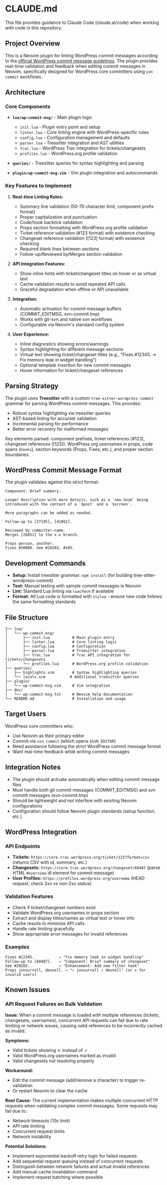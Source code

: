 # CLAUDE.md

This file provides guidance to Claude Code (claude.ai/code) when working with code in this repository.

## Project Overview

This is a Neovim plugin for linting WordPress commit messages according to the [official WordPress commit message guidelines](https://make.wordpress.org/core/handbook/best-practices/commit-messages/). The plugin provides real-time validation and feedback when editing commit messages in Neovim, specifically designed for WordPress core committers using `svn commit` workflows.

## Architecture

### Core Components

- **`lua/wp-commit-msg/`** - Main plugin logic

  - `init.lua` - Plugin entry point and setup
  - `linter.lua` - Core linting engine with WordPress-specific rules
  - `config.lua` - Configuration management and defaults
  - `parser.lua` - Treesitter integration and AST utilities
  - `trac.lua` - WordPress Trac integration for tickets/changesets
  - `profiles.lua` - WordPress.org profile validation

- **`queries/`** - Treesitter queries for syntax highlighting and parsing

- **`plugin/wp-commit-msg.vim`** - Vim plugin integration and autocommands

### Key Features to Implement

1. **Real-time Linting Rules:**

   - Summary line validation (50-70 character limit, component prefix format)
   - Proper capitalization and punctuation
   - Code/hook backtick validation
   - Props section formatting with WordPress.org profile validation
   - Ticket reference validation (#123 format) with existence checking
   - Changeset reference validation ([123] format) with existence checking
   - Required blank lines between sections
   - Follow-up/Reviewed by/Merges section validation

2. **API Integration Features:**

   - Show inline hints with ticket/changeset titles on hover or as virtual text
   - Cache validation results to avoid repeated API calls
   - Graceful degradation when offline or API unavailable

3. **Integration:**

   - Automatic activation for commit message buffers (COMMIT_EDITMSG, svn-commit.tmp)
   - Works with git-svn and native svn workflows
   - Configurable via Neovim's standard config system

4. **User Experience:**
   - Inline diagnostics showing errors/warnings
   - Syntax highlighting for different message sections
   - Virtual text showing ticket/changeset titles (e.g., "Fixes #12345. → Fix memory leak in widget handling")
   - Optional template insertion for new commit messages
   - Hover information for ticket/changeset references

## Parsing Strategy

The plugin uses **Treesitter** with a custom `tree-sitter-wordpress-commit` grammar for parsing WordPress commit messages. This provides:

- Robust syntax highlighting via treesitter queries
- AST-based linting for accurate validation
- Incremental parsing for performance
- Better error recovery for malformed messages

Key elements parsed: component prefixes, ticket references (#123), changeset references ([123]), WordPress.org usernames in props, code spans (`hooks`), section keywords (Props, Fixes, etc.), and proper section boundaries.

## WordPress Commit Message Format

The plugin validates against this strict format:

```
Component: Brief summary.

Longer description with more details, such as a `new_hook` being introduced with the context of a `$post` and a `$screen`.

More paragraphs can be added as needed.

Follow-up to [27195], [41062].

Reviewed by committer-name.
Merges [26851] to the x.x branch.

Props person, another.
Fixes #30000. See #20202, #105.
```

## Development Commands

- **Setup:** Install treesitter grammar: `npm install` (for building tree-sitter-wordpress-commit)
- **Test:** Manual testing with sample commit messages in Neovim
- **Lint:** Standard Lua linting via `luacheck` if available
- **Format:** All Lua code is formatted with `stylua` - ensure new code follows the same formatting standards

## File Structure

```
├── lua/
│   └── wp-commit-msg/
│       ├── init.lua          # Main plugin entry
│       ├── linter.lua        # Core linting logic
│       ├── config.lua        # Configuration
│       ├── parser.lua        # Treesitter integration
│       ├── trac.lua          # Trac API integration for tickets/changesets
│       └── profiles.lua      # WordPress.org profile validation
├── queries/
│   ├── highlights.scm        # Syntax highlighting queries
│   └── locals.scm           # Additional treesitter queries
├── plugin/
│   └── wp-commit-msg.vim     # Vim integration
├── doc/
│   └── wp-commit-msg.txt     # Neovim help documentation
└── README.md                 # Installation and usage
```

## Target Users

WordPress core committers who:

- Use Neovim as their primary editor
- Commit via `svn commit` (which opens `$SVN_EDITOR`)
- Need assistance following the strict WordPress commit message format
- Want real-time feedback while writing commit messages

## Integration Notes

- The plugin should activate automatically when editing commit message files
- Must handle both git commit messages (COMMIT_EDITMSG) and svn commit messages (svn-commit.tmp)
- Should be lightweight and not interfere with existing Neovim configurations
- Configuration should follow Neovim plugin standards (setup function, etc.)

## WordPress Integration

### API Endpoints

- **Tickets:** `https://core.trac.wordpress.org/ticket/123?format=csv` (returns CSV with id, summary, etc.)
- **Changesets:** `https://core.trac.wordpress.org/changeset/60487` (parse HTML `#overview` dl element for commit message)
- **User Profiles:** `https://profiles.wordpress.org/username` (HEAD request, check 2xx vs non-2xx status)

### Validation Features

- Check if ticket/changeset numbers exist
- Validate WordPress.org usernames in props section
- Extract and display titles/names as virtual text or hover info
- Cache results to minimize API calls
- Handle rate limiting gracefully
- Show appropriate error messages for invalid references

### Examples

```
Fixes #12345.           → "Fix memory leak in widget handling"
Follow-up to [60487].   → "Component: Brief summary of changeset"
See #20202.             → "Enhancement: Add new filter hook"
Props jonsurrell, dmsnell. → "✓ jonsurrell ✓ dmsnell" (or ✗ for invalid users)
```

## Known Issues

### API Request Failures on Bulk Validation

**Issue:** When a commit message is loaded with multiple references (tickets, changesets, usernames), concurrent API requests can fail due to rate limiting or network issues, causing valid references to be incorrectly cached as invalid.

**Symptoms:**

- Valid tickets showing ✗ instead of ✓
- Valid WordPress.org usernames marked as invalid
- Valid changesets not resolving properly

**Workaround:**

- Edit the commit message (add/remove a character) to trigger re-validation
- Or restart Neovim to clear the cache

**Root Cause:** The current implementation makes multiple concurrent HTTP requests when validating complex commit messages. Some requests may fail due to:

- Network timeouts (10s limit)
- API rate limiting
- Concurrent request limits
- Network instability

**Potential Solutions:**

- Implement exponential backoff retry logic for failed requests
- Add sequential request queuing instead of concurrent requests
- Distinguish between network failures and actual invalid references
- Add manual cache invalidation command
- Implement request batching where possible
